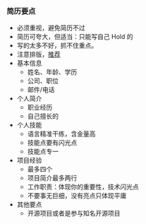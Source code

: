 ### 简历要点

- 必须重视，避免简历不过
- 简历可夸大，但适当：只能写自己 Hold 的
- 写的太多不好，抓不住重点。
- 注意排版，[推荐](https://www.500d.me/)
- 基本信息
    - 姓名、年龄、学历
    - 公司、职位
    - 邮件/电话
- 个人简介
    - 职业经历
    - 自己擅长的
- 个人技能
    - 语言精准干练，含金量高
    - 技能点要有闪光点
    - 技能点专一
- 项目经验
    - 最多四个
    - 项目简介最多两行
    - 工作职责：体现你的重要性，技术闪光点
    - 不要事无巨细，没有亮点只体现平庸
- 其他要点
    - 开源项目或者是参与知名开源项目